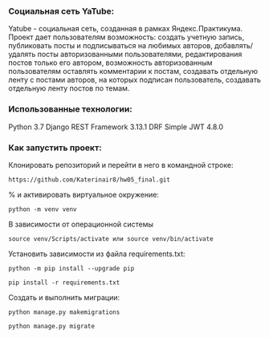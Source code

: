 ### Социальная сеть YaTube:

Yatube - социальная сеть, созданная в рамках Яндекс.Практикума.
Проект дает пользователям возможность:
создать учетную запись,
публиковать посты и подписываться на любимых авторов,
добавлять/удалять посты авторизованными пользователями,
редактирования постов только его автором,
возможность авторизованным пользователям оставлять комментарии к постам,
создавать отдельную ленту с постами авторов, на которых подписан пользователь,
создавать отдельную ленту постов по темам.

### Использованные технологии:

Python 3.7
Django REST Framework 3.13.1
DRF Simple JWT 4.8.0

### Как запустить проект:

Клонировать репозиторий и перейти в него в командной строке:

```
https://github.com/Katerinair8/hw05_final.git
```

% и активировать виртуальное окружение:

```
python -m venv venv
```
В зависимости от операционной системы
```
source venv/Scripts/activate или source venv/bin/activate
```

Установить зависимости из файла requirements.txt:
```
python -m pip install --upgrade pip
```

```
pip install -r requirements.txt
```

Создать и выполнить миграции:

```
python manage.py makemigrations
```

```
python manage.py migrate
```

